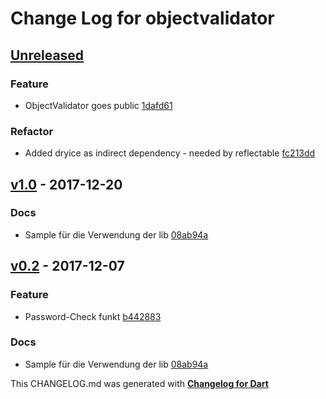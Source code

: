 # Change Log for objectvalidator

## [Unreleased](http://github.com/mikemitterer/objectvalidator.dart/compare/v1.0...HEAD)

### Feature
* ObjectValidator goes public [1dafd61](https://github.com/mikemitterer/objectvalidator.dart/commit/1dafd6164809354a577c7fc25acfb43fee816a88)

### Refactor
* Added dryice as indirect dependency - needed by reflectable [fc213dd](https://github.com/mikemitterer/objectvalidator.dart/commit/fc213ddd78451aefaf96ea521017a6fc25f45cf7)

## [v1.0](http://github.com/mikemitterer/objectvalidator.dart/compare/v0.2...v1.0) - 2017-12-20

### Docs
* Sample für die Verwendung der lib [08ab94a](https://github.com/mikemitterer/objectvalidator.dart/commit/08ab94a202584ca37c07431b1e405ec76f4419b1)

## [v0.2](http://github.com/mikemitterer/objectvalidator.dart/compare/v0.2) - 2017-12-07

### Feature
* Password-Check funkt [b442883](https://github.com/mikemitterer/objectvalidator.dart/commit/b442883df1105d90bdff80259fcd87d9a976cbed)

### Docs
* Sample für die Verwendung der lib [08ab94a](https://github.com/mikemitterer/objectvalidator.dart/commit/08ab94a202584ca37c07431b1e405ec76f4419b1)


This CHANGELOG.md was generated with [**Changelog for Dart**](https://pub.dartlang.org/packages/changelog)
